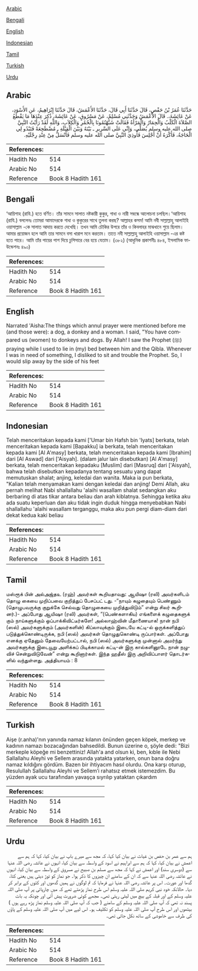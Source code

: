 [Arabic](#arabic)

[Bengali](#bengali)

[English](#english)

[Indonesian](#indonesian)

[Tamil](#tamil)

[Turkish](#turkish)

[Urdu](#urdu)

## Arabic


<div dir="rtl" lang="ar" style={{fontSize:'larger',backgroundColor:'#f8f9fa',padding:20}}>
حَدَّثَنَا عُمَرُ بْنُ حَفْصٍ، قَالَ حَدَّثَنَا أَبِي قَالَ، حَدَّثَنَا الأَعْمَشُ، قَالَ حَدَّثَنَا إِبْرَاهِيمُ، عَنِ الأَسْوَدِ، عَنْ عَائِشَةَ،‏.‏ قَالَ الأَعْمَشُ وَحَدَّثَنِي مُسْلِمٌ، عَنْ مَسْرُوقٍ، عَنْ عَائِشَةَ، ذُكِرَ عِنْدَهَا مَا يَقْطَعُ الصَّلاَةَ الْكَلْبُ وَالْحِمَارُ وَالْمَرْأَةُ فَقَالَتْ شَبَّهْتُمُونَا بِالْحُمُرِ وَالْكِلاَبِ، وَاللَّهِ لَقَدْ رَأَيْتُ النَّبِيَّ صلى الله عليه وسلم يُصَلِّي، وَإِنِّي عَلَى السَّرِيرِ ـ بَيْنَهُ وَبَيْنَ الْقِبْلَةِ ـ مُضْطَجِعَةً فَتَبْدُو لِي الْحَاجَةُ، فَأَكْرَهُ أَنْ أَجْلِسَ فَأُوذِيَ النَّبِيَّ صلى الله عليه وسلم فَأَنْسَلُّ مِنْ عِنْدِ رِجْلَيْهِ‏.‏
</div>
<div style={{backgroundColor:'#f8f9fa',padding:20, marginBottom: 10}}><table> <thead> <tr> <th>References:</th> <th></th> </tr> </thead> <tbody><tr><td>Hadith No</td><td>514</td></tr><tr><td>Arabic No</td><td>514</td></tr><tr><td>Reference</td><td>Book 8 Hadith 161</td></tr></tbody></table></div>

## Bengali


<div dir="ltr" lang="bn" style={{fontSize:'larger',backgroundColor:'#f8f9fa',padding:20}}>
‘আয়িশাহ (রাযি.) হতে বর্ণিত। তাঁর সামনে সালাত নষ্টকারী কুকুর, গাধা ও নারী সম্বন্ধে আলোচনা চলছিল।‘আয়িশাহ (রাযি.) বললেনঃ তোমরা আমাদেরকে গাধা ও কুকুরের সাথে তুলনা করছ? আল্লাহর কসম! আমি নবী সাল্লাল্লাহু আলাইহি ওয়াসাল্লাম -কে সালাত আদায় করতে দেখেছি। তখন আমি চৌকির উপরে তাঁর ও কিবলাহর মাঝখানে শুয়ে ছিলাম। আমার প্রয়োজন হলে আমি তার সামনে বসা খারাপ মনে করতাম। তাতে নবী সাল্লাল্লাহু আলাইহি ওয়াসাল্লাম -এর কষ্ট হতে পারে। আমি তাঁর পায়ের পাশ দিয়ে চুপিসারে বের হয়ে যেতাম। (৩৮২) (আধুনিক প্রকাশনীঃ ৪৮৪, ইসলামিক ফাউন্ডেশনঃ ৪৯০)
</div>
<div style={{backgroundColor:'#f8f9fa',padding:20, marginBottom: 10}}><table> <thead> <tr> <th>References:</th> <th></th> </tr> </thead> <tbody><tr><td>Hadith No</td><td>514</td></tr><tr><td>Arabic No</td><td>514</td></tr><tr><td>Reference</td><td>Book 8 Hadith 161</td></tr></tbody></table></div>

## English


<div dir="ltr" lang="en" style={{fontSize:'larger',backgroundColor:'#f8f9fa',padding:20}}>
Narrated 'Aisha:The things which annul prayer were mentioned before me (and those were): a dog, a donkey and a woman. I said, "You have compared us (women) to donkeys and dogs. By Allah! I saw the Prophet (ﷺ) praying while I used to lie in (my) bed between him and the Qibla. Whenever I was in need of something, I disliked to sit and trouble the Prophet. So, I would slip away by the side of his feet
</div>
<div style={{backgroundColor:'#f8f9fa',padding:20, marginBottom: 10}}><table> <thead> <tr> <th>References:</th> <th></th> </tr> </thead> <tbody><tr><td>Hadith No</td><td>514</td></tr><tr><td>Arabic No</td><td>514</td></tr><tr><td>Reference</td><td>Book 8 Hadith 161</td></tr></tbody></table></div>

## Indonesian


<div dir="ltr" lang="id" style={{fontSize:'larger',backgroundColor:'#f8f9fa',padding:20}}>
Telah menceritakan kepada kami ['Umar bin Hafsh bin 'Iyats] berkata, telah menceritakan kepada kami [Bapakku] ia berkata, telah menceritakan kepada kami [Al A'masy] berkata, telah menceritakan kepada kami [Ibrahim] dari [Al Aswad] dari ['Aisyah]. (dalam jalur lain disebutkan) [Al A'masy] berkata, telah menceritakan kepadaku [Muslim] dari [Masruq] dari ['Aisyah], bahwa telah disebutkan kepadanya tentang sesuatu yang dapat memutuskan shalat; anjing, keledai dan wanita. Maka ia pun berkata, "Kalian telah menyamakan kami dengan keledai dan anjing! Demi Allah, aku pernah melihat Nabi shallallahu 'alaihi wasallam shalat sedangkan aku berbaring di atas tikar antara beliau dan arah kiblatnya. Sehingga ketika aku ada suatu keperluan dan aku tidak ingin duduk hingga menyebabkan Nabi shallallahu 'alaihi wasallam terganggu, maka aku pun pergi diam-diam dari dekat kedua kaki beliau
</div>
<div style={{backgroundColor:'#f8f9fa',padding:20, marginBottom: 10}}><table> <thead> <tr> <th>References:</th> <th></th> </tr> </thead> <tbody><tr><td>Hadith No</td><td>514</td></tr><tr><td>Arabic No</td><td>514</td></tr><tr><td>Reference</td><td>Book 8 Hadith 161</td></tr></tbody></table></div>

## Tamil


<div dir="ltr" lang="ta" style={{fontSize:'larger',backgroundColor:'#f8f9fa',padding:20}}>
மஸ்ரூக் பின் அல்அஜ்தஉ (ரஹ்) அவர்கள் கூறியதாவது: ஆயிஷா (ரலி) அவர்களிடம் தொழு கையை முறிப்பவை குறித்துப் பேசப்பட் டது. -“நாயும் கழுதையும் பெண்ணும் (தொழுபவருக்கு குறுக்கே செல்வது தொழுகையை முறித்துவிடும்” என்று சிலர் கூறினர்.)- அப்போது ஆயிஷா (ரலி) அவர்கள், “(பெண்களாகிய) எங்களைக் கழுதைகளுக் கும் நாய்களுக்கும் ஒப்பாக்கிவிட்டீர்களே! அல்லாஹ்வின் மீதாணையாக! நான் நபி (ஸல்) அவர்களுக்கும் (அவர்களின்) கிப்லாவுக்கும் இடையே கட்டி-ல் ஒருக்களித்துப் படுத்துக்கொண்டிருக்க, நபி (ஸல்) அவர்கள் தொழுதுகொண்டி ருப்பார்கள். அப்போது எனக்கு ஏதேனும் தேவையேற்பட்டால், நபி (ஸல்) அவர்களுக்கு முன்னால் அமர்ந்து அவர்களுக்கு இடையூறு அளிக்கப் பிடிக்காமல் கட்டி-ன் இரு கால்களினூடே நான் நழுவிச் சென்றுவிடுவேன்” என்று கூறினார்கள். இந்த ஹதீஸ் இரு அறிவிப்பாளர் தொடர்களில் வந்துள்ளது. அத்தியாயம் : 8
</div>
<div style={{backgroundColor:'#f8f9fa',padding:20, marginBottom: 10}}><table> <thead> <tr> <th>References:</th> <th></th> </tr> </thead> <tbody><tr><td>Hadith No</td><td>514</td></tr><tr><td>Arabic No</td><td>514</td></tr><tr><td>Reference</td><td>Book 8 Hadith 161</td></tr></tbody></table></div>

## Turkish


<div dir="ltr" lang="tr" style={{fontSize:'larger',backgroundColor:'#f8f9fa',padding:20}}>
Aişe (r.anha)'nın yanında namaz kılanın önünden geçen köpek, merkep ve kadının namazı bozacağından bahsedildi. Bunun üzerine o, şöyle dedi: "Bizi merkeple köpeğe mi benzettiniz! Allah'a and olsun ki, ben, kıble ile Nebi Sallallahu Aleyhi ve Sellem arasında yatakta yatarken, onun bana doğru namaz kıldığını gördüm. Bazen bir ihtiyacım hasıl olurdu. Ona karşı oturup, Resulullah Sallallahu Aleyhi ve Sellem’i rahatsız etmek istemezdim. Bu yüzden ayak ucu tarafından yavaşça sıyrılıp yataktan çıkardım
</div>
<div style={{backgroundColor:'#f8f9fa',padding:20, marginBottom: 10}}><table> <thead> <tr> <th>References:</th> <th></th> </tr> </thead> <tbody><tr><td>Hadith No</td><td>514</td></tr><tr><td>Arabic No</td><td>514</td></tr><tr><td>Reference</td><td>Book 8 Hadith 161</td></tr></tbody></table></div>

## Urdu


<div dir="rtl" lang="ur" style={{fontSize:'larger',backgroundColor:'#f8f9fa',padding:20}}>
ہم سے عمر بن حفص بن غیاث نے بیان کیا کہا، کہ مجھ سے میرے باپ نے بیان کیا، کہا کہ ہم سے اعمش نے بیان کیا، کہا کہ ہم سے ابراہیم نے اسود کے واسطہ سے بیان کیا، انہوں نے عائشہ رضی اللہ عنہا سے (دوسری سند) اور اعمش نے کہا کہ مجھ سے مسلم بن صبیح نے مسروق کے واسطہ سے بیان کیا، انہوں نے عائشہ رضی اللہ عنہا سے کہ ان کے سامنے ان چیزوں کا ذکر ہوا۔ جو نماز کو توڑ دیتی ہیں یعنی کتا، گدھا اور عورت۔ اس پر عائشہ رضی اللہ عنہا نے فرمایا کہ تم لوگوں نے ہمیں گدھوں اور کتوں کے برابر کر دیا۔ حالانکہ خود نبی کریم صلی اللہ علیہ وسلم اس طرح نماز پڑھتے تھے کہ میں چارپائی پر آپ صلی اللہ علیہ وسلم کے اور قبلہ کے بیچ میں لیٹی رہتی تھی۔ مجھے کوئی ضرورت پیش آئی اور چونکہ یہ بات پسند نہ تھی کہ آپ صلی اللہ علیہ وسلم کے سامنے ( جب کہ آپ صلی اللہ علیہ وسلم نماز پڑھ رہے ہوں ) بیٹھوں اور اس طرح آپ صلی اللہ علیہ وسلم کو تکلیف ہو۔ اس لیے میں آپ صلی اللہ علیہ وسلم کے پاؤں کی طرف سے خاموشی کے ساتھ نکل جاتی تھی۔
</div>
<div style={{backgroundColor:'#f8f9fa',padding:20, marginBottom: 10}}><table> <thead> <tr> <th>References:</th> <th></th> </tr> </thead> <tbody><tr><td>Hadith No</td><td>514</td></tr><tr><td>Arabic No</td><td>514</td></tr><tr><td>Reference</td><td>Book 8 Hadith 161</td></tr></tbody></table></div>